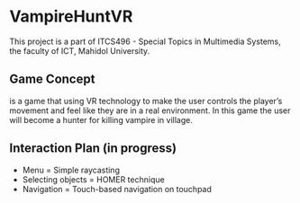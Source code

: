 # VampireHuntVR
This project is a part of ITCS496 - Special Topics in Multimedia Systems, the faculty of ICT, Mahidol University.

## Game Concept
is a game that using VR technology to make the user controls the player’s movement and feel like they are in a real environment.
In this game the user will become a hunter for killing vampire in village.

## Interaction Plan (in progress)
- Menu = Simple raycasting
- Selecting objects = HOMER technique
- Navigation = Touch-based navigation on touchpad
